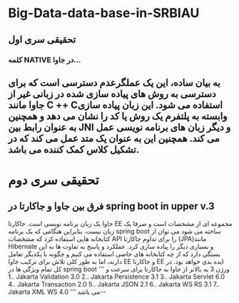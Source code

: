 # Big-Data-data-base-in-SRBIAU
  ## **تحقیقی سری اول**
  ### کلمه NATIVE در جاوا...

 به بیان ساده، این یک عملگرعدم دسترسی است که برای دسترسی به روش های پیاده سازی شده در زبانی غیر از جاوا مانند C ++ Cاستفاده می شود.
 این زبان پیاده سازی وابسته به پلتفرم یک روش یا کد را نشان می دهد و همچنین به عنوان رابط بین JNI و دیگر زبان های برنامه نویسی عمل می کند.
 همچنین این به عنوان یک متد عمل می کند که در تشکیل کلاس کمک کننده می باشد.
----------------------------------------------------------------------------------------------------------------------------------------------------------------------
 # **تحقیقی سری دوم**
 ## فرق بین جاوا و جاکارتا در spring boot in upper v.3
 جاوا یک زبان برنامه نویسی است.
 جاکارتا EE مجموعه ای از مشخصات است و صرفا یک زبان نیست. بنابراین هنگامی که یک برنامه spring boot ساخته می شود می توان از کتابخانه هایی استفاده کرد که مشخصات API را برای تداوم جاکارتا (JPA)مانند Hibernate و بسیاری دیگر را پیاده سازی کرد.
 عملکرد و پاسخ به تفاوت ها به این بستگی دارد که از چه کتابخانه های خاصی استفاده می کنیم و چگونه با یکدیگر تعامل دارند، اما به طور کلی تلاش برای ترکیب جاوا EE و جاکارتا EE ایده بدی خواهد بود. در کل تمام ویژگی ها در spring boot ورژن 3 به بالاتر از جاوا به جاکارتا برای سرعت و
''' 
1.. Jakarta Validation 3.0
2.. Jakarta Persistence 3.1
3.. Jakarta Servlet 6.0
4.. Jakarta Transaction 2.0
5.. Jakarta JSON 2.1
6.. Jakarta WS RS 3.1
7.. Jakarta XML WS 4.0 
'''
می باشد--
